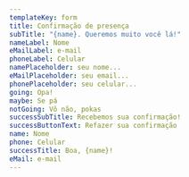 ```yaml
---
templateKey: form
title: Confirmação de presença
subTitle: "{name}. Queremos muito você lá!"
nameLabel: Nome
eMailLabel: e-mail
phoneLabel: Celular
namePlaceholder: seu nome...
eMailPlaceholder: seu email...
phonePlaceholder: seu celular...
going: Opa!
maybe: Se pá
notGoing: Vô não, pokas
successSubTitle: Recebemos sua confirmação!
successButtonText: Refazer sua confirmação
name: Nome
phone: Celular
successTitle: Boa, {name}!
eMail: e-mail
---
```

